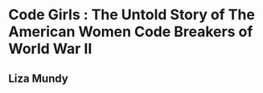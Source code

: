 # Code Girls : The Untold Story of The American Women Code Breakers of World War II

## Liza Mundy

